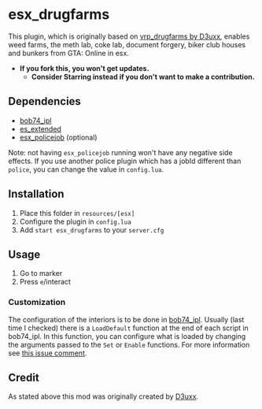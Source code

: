 # esx_drugfarms

This plugin, which is originally based on [vrp_drugfarms by D3uxx](https://github.com/D3uxx/vrp_drugfarms), enables weed farms, the meth lab, coke lab, document forgery, biker club houses and bunkers from GTA: Online in esx.

- **If you fork this, you won't get updates.** 
    - **Consider Starring instead if you don't want to make a contribution.**

## Dependencies

- [bob74_ipl](https://github.com/Bob74/bob74_ipl)
- [es_extended](https://github.com/ESX-Org/es_extended)
- [esx_policejob](https://github.com/ESX-Org/esx_policejob/) (optional)

Note: not having `esx_policejob` running won't have any negative side effects. If you use another police plugin which has a jobId different than `police`, you can change the value in `config.lua`.

## Installation

1. Place this folder in `resources/[esx]`
2. Configure the plugin in `config.lua`
3. Add `start esx_drugfarms` to your `server.cfg`

## Usage

1. Go to marker
2. Press `e`/interact

### Customization

The configuration of the interiors is to be done in [bob74_ipl](https://github.com/Bob74/bob74_ipl).
Usually (last time I checked) there is a `LoadDefault` function at the end of each script in bob74_ipl. In this function, you can configure what is loaded by changing the arguments passed to the `Set` or `Enable` functions.
For more information see [this issue comment](https://github.com/lfuelling/esx_drugfarms/issues/6#issuecomment-623133383).


## Credit

As stated above this mod was originally created by [D3uxx](https://github.com/D3uxx/vrp_drugfarms). 
